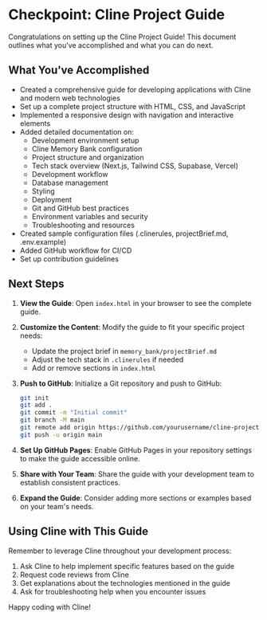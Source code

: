 # Checkpoint: Cline Project Guide

Congratulations on setting up the Cline Project Guide! This document outlines what you've accomplished and what you can do next.

## What You've Accomplished

- Created a comprehensive guide for developing applications with Cline and modern web technologies
- Set up a complete project structure with HTML, CSS, and JavaScript
- Implemented a responsive design with navigation and interactive elements
- Added detailed documentation on:
  - Development environment setup
  - Cline Memory Bank configuration
  - Project structure and organization
  - Tech stack overview (Next.js, Tailwind CSS, Supabase, Vercel)
  - Development workflow
  - Database management
  - Styling
  - Deployment
  - Git and GitHub best practices
  - Environment variables and security
  - Troubleshooting and resources
- Created sample configuration files (.clinerules, projectBrief.md, .env.example)
- Added GitHub workflow for CI/CD
- Set up contribution guidelines

## Next Steps

1. **View the Guide**: Open `index.html` in your browser to see the complete guide.

2. **Customize the Content**: Modify the guide to fit your specific project needs:
   - Update the project brief in `memory_bank/projectBrief.md`
   - Adjust the tech stack in `.clinerules` if needed
   - Add or remove sections in `index.html`

3. **Push to GitHub**: Initialize a Git repository and push to GitHub:
   ```bash
   git init
   git add .
   git commit -m "Initial commit"
   git branch -M main
   git remote add origin https://github.com/yourusername/cline-project-guide.git
   git push -u origin main
   ```

4. **Set Up GitHub Pages**: Enable GitHub Pages in your repository settings to make the guide accessible online.

5. **Share with Your Team**: Share the guide with your development team to establish consistent practices.

6. **Expand the Guide**: Consider adding more sections or examples based on your team's needs.

## Using Cline with This Guide

Remember to leverage Cline throughout your development process:

1. Ask Cline to help implement specific features based on the guide
2. Request code reviews from Cline
3. Get explanations about the technologies mentioned in the guide
4. Ask for troubleshooting help when you encounter issues

Happy coding with Cline!
